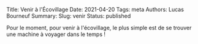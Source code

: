 Title: Venir à l'Écovillage
Date: 2021-04-20
Tags: meta
Authors: Lucas Bourneuf
Summary: 
Slug: venir
Status: published

Pour le moment, pour venir à l'écovillage, le plus simple est de se trouver une machine à voyager dans le temps !
